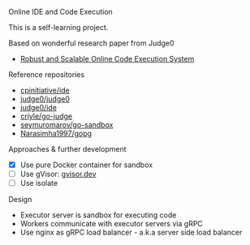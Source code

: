 Online IDE and Code Execution

This is a self-learning project.

Based on wonderful research paper from Judge0

-   [Robust and Scalable Online Code Execution System](https://www.researchgate.net/publication/346751837_Robust_and_Scalable_Online_Code_Execution_System)

Reference repositories

-   [cpinitiative/ide](https://github.com/cpinitiative/ide)
-   [judge0/judge0](https://github.com/judge0/judge0)
-   [judge0/ide](https://github.com/judge0/ide)
-   [criyle/go-judge](https://github.com/criyle/go-judge)
-   [seymuromarov/go-sandbox](https://github.com/seymuromarov/go-sandbox/)
-   [Narasimha1997/gopg](https://github.com/Narasimha1997/gopg)

Approaches & further development

-   [x] Use pure Docker container for sandbox
-   [ ] Use gVisor: [gvisor.dev](https://gvisor.dev/)
-   [ ] Use isolate

Design

-   Executor server is sandbox for executing code
-   Workers communicate with executor servers via gRPC
-   Use nginx as gRPC load balancer - a.k.a server side load balancer
